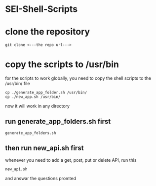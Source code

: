 # SEI-Shell-Scripts

# clone the repository

```
git clone <---the repo url--->
```

# copy the scripts to /usr/bin

for the scripts to work globally, you need to copy the shell scripts to the /usr/bin/ file

```
cp ./generate_app_folder.sh /usr/bin/
cp ./new_app.sh /usr/bin/
```

now it will work in any directory

## run generate_app_folders.sh first

```
generate_app_folders.sh
```

## then run new_api.sh first

whenever you need to add a get, post, put or delete API, run this

```
new_api.sh
```

and answar the questions promted
